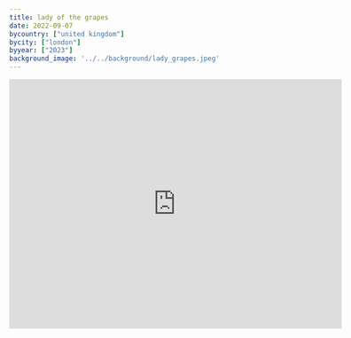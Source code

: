 ```yaml
---
title: lady of the grapes
date: 2022-09-07
bycountry: ["united kingdom"]
bycity: ["london"]
byyear: ["2023"]
background_image: '../../background/lady_grapes.jpeg'
---
```


<iframe src="https://www.google.com/maps/embed?pb=!1m18!1m12!1m3!1d2483.1435414996645!2d-0.1258542229971549!3d51.510582510470364!2m3!1f0!2f0!3f0!3m2!1i1024!2i768!4f13.1!3m3!1m2!1s0x48760522e95192ab%3A0x64b5f9bf87eeddaf!2sLady%20of%20The%20Grapes!5e0!3m2!1sen!2sus!4v1701897927014!5m2!1sen!2sus" width="600" height="450" style="border:0;" allowfullscreen="" loading="lazy" referrerpolicy="no-referrer-when-downgrade"></iframe>